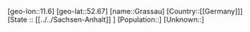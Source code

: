 ﻿---
location: [52.67,11.6]
type: City
tags:
- geo/City


SpocWebEntityId: 30545
isDeleted: false
confidential: public

---
[geo-lon::11.6]
[geo-lat::52.67]
[name::Grassau]
[Country::[[Germany]]]
[State :: [[../../Sachsen-Anhalt]] ]
[Population::]
[Unknown::]


